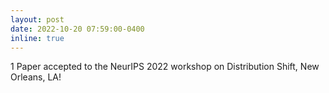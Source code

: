 ```yaml
---
layout: post
date: 2022-10-20 07:59:00-0400
inline: true
---
```


1 Paper accepted to the NeurIPS 2022 workshop on Distribution Shift, New Orleans, LA!
